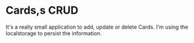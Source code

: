 # Cards,s CRUD
It's a really small application to add, update or delete Cards. I'm using the localstorage to persist the information. 

